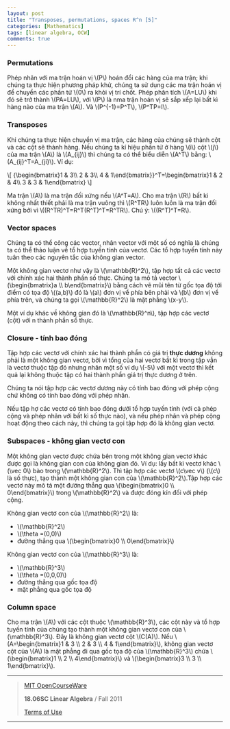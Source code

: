 ```yaml
---
layout: post
title: "Transposes, permutations, spaces R^n [5]"
categories: [Mathematics]
tags: [linear algebra, OCW]
comments: true
---
```


### Permutations

Phép nhân với ma trận hoán vị \\(P\\) hoán đổi các hàng của ma trận; khi chúng ta thực hiện phương pháp khử, chúng ta sử dụng các ma trận hoán vị để chuyển các phần tử \\(0\\) ra khỏi vị trí chốt. Phép phân tích \\(A=LU\\) khi đó sẽ trở thành \\(PA=LU\\), với \\(P\\) là nma trận hoán vị sẽ sắp xếp lại bất kì hàng nào của ma trận \\(A\\). Và \\(P^{-1}=P^T\\), \\(P^TP=I\\).

### Transposes

Khi chúng ta thực hiện chuyển vị ma trận, các hàng của chúng sẽ thành cột và các cột sẽ thành hàng. Nếu chúng ta kí hiệu phần tử ở hàng \\(i\\) cột \\(j\\) của ma trận \\(A\\) là \\(A_{ij}\\) thì chúng ta có thể biểu diễn \\(A^T\\) bằng: \\(A_{ij}^T=A_{ji}\\). Ví dụ:

\\[
{\begin{bmatrix}1 & 3\\\ 2 & 3\\\ 4 & 1\end{bmatrix}}^T=\begin{bmatrix}1 & 2 & 4\\\ 3 & 3 & 1\end{bmatrix}
\\]

Ma trận \\(A\\) là ma trận đối xứng nếu \\(A^T=A\\). Cho ma trận \\(R\\) bất kì không nhất thiết phải là ma trận vuông thì \\(R^TR\\) luôn luôn là ma trận đối xứng bởi vì \\((R^TR)^T=R^T(R^T)^T=R^TR\\). Chú ý: \\((R^T)^T=R\\).

### Vector spaces

Chúng ta có thể công các vector, nhân vector với một số có nghĩa là chúng ta có thể thảo luận về tổ hợp tuyến tính của vectơ. Các tổ hợp tuyến tính này tuân theo các nguyên tắc của không gian vector.

Một không gian vectơ như vậy là \\(\mathbb{R}^2\\), tập hợp tất cả các vectơ với chính xác hai thành phần số thực. Chúng ta mô tả vector \\(\begin{bmatrix}a \\\ b\end{bmatrix}\\) bằng cách vẽ mũi tên từ gốc tọa độ tới điểm có tọa độ \\((a,b)\\) đó là \\(a\\) đơn vị về phía bên phải và \\(b\\) đơn vị về phía trên, và chúng ta gọi \\(\mathbb{R}^2\\) là mặt phằng \\(x-y\\).

Một ví dụ khác về không gian đó là \\(\mathbb{R}^n\\), tập hợp các vectơ (cột) với n thành phần số thực.

### Closure - tính bao đóng

Tập hợp các vectơ với chính xác hai thành phần có giá trị **thực dương** không phải là một không gian vectơ, bởi vì tổng của hai vectơ bất kì trong tập vẫn là vectơ thuộc tập đó nhưng nhân một số ví dụ \\(-5\\) với một vectơ thì kết quả lại không thuộc tập có hai thành phần giá trị thực dương ở trên.

Chúng ta nói tập hợp các vectơ dương này có tính bao đóng với phép cộng chứ không có tính bao đóng với phép nhân.

Nếu tập hợ các vectơ có tính bao đóng dưới tổ hợp tuyến tính (với cả phép cộng và phép nhân với bất kì số thực nào), và nếu phép nhân và phép cộng hoạt động theo cách này, thì chúng ta gọi tập hợp đó là không gian vectơ.

### Subspaces - không gian vectơ con

Một không gian vectơ được chứa bên trong một không gian vectơ khác được gọi là không gian con của không gian đó. Ví dụ: lấy bất kì vectơ khác \\(\vec 0\\) bào trong \\(\mathbb{R}^2\\). Thì tập hợp các vectơ \\(c\vec v\\) (\\(c\\) là số thực), tạo thành một không gian con của \\(\mathbb{R}^2\\).Tập hợp các vectơ này mô tả một đường thẳng qua \\(\begin{bmatrix}0 \\\ 0\end{bmatrix}\\) trong \\(\mathbb{R}^2\\) và được đóng kín đối với phép cộng.

Không gian vectơ con của \\(\mathbb{R}^2\\) là:

*   \\(\mathbb{R}^2\\)
*   \\(\theta =(0,0)\\)
*   đường thẳng qua \\(\begin{bmatrix}0 \\\ 0\end{bmatrix}\\)

Không gian vectơ con của \\(\mathbb{R}^3\\) là:

*   \\(\mathbb{R}^3\\)
*   \\(\theta =(0,0,0)\\)
*   đường thẳng qua gốc tọa độ
*   mặt phẳng qua gốc tọa độ

### Column space

Cho ma trận \\(A\\) với các cột thuộc \\(\mathbb{R}^3\\), các cột này và tổ hợp tuyến tính của chúng tạo thành một không gian vectơ con của \\(\mathbb{R}^3\\). Đây là không gian vectơ cột \\(C(A)\\). Nếu \\(A=\begin{bmatrix}1 & 3 \\\ 2 & 3 \\\ 4 & 1\end{bmatrix}\\), không gian vectơ cột của \\(A\\) là mặt phẳng đi qua gốc tọa độ của \\(\mathbb{R}^3\\) chứa \\(\begin{bmatrix}1 \\\ 2 \\\ 4\end{bmatrix}\\) và \\(\begin{bmatrix}3 \\\ 3 \\\ 1\end{bmatrix}\\).

---
> [MIT OpenCourseWare](https://ocw.mit.edu)
>
> **18.06SC Linear Algebra** / Fall 2011
>
> [Terms of Use](https://ocw.mit.edu/terms/)

---
